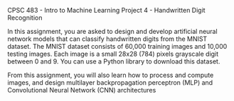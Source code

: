 CPSC 483 - Intro to Machine Learning
Project 4 - Handwritten Digit Recognition

In this assignment, you are asked to design and develop artificial neural network models
that can classify handwritten digits from the MNIST dataset. The MNIST dataset
consists of 60,000 training images and 10,000 testing images. Each image is a
small 28x28 (784) pixels grayscale digit between 0 and 9. You can use a Python
library to download this dataset.

From this assignment, you will also learn how to process and compute images,
and design multilayer backpropagation perceptron (MLP) and Convolutional Neural
Network (CNN) architectures
